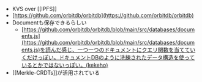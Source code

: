 - KVS over [[IPFS]]
- [https://github.com/orbitdb/orbitdb](https://github.com/orbitdb/orbitdb)
- Documentも保存できるらしい
	- [https://github.com/orbitdb/orbitdb/blob/main/src/databases/documents.js](https://github.com/orbitdb/orbitdb/blob/main/src/databases/documents.js)を読んだ感じ、一つ一つのドキュメントにクエリ関数を当てていくだけっぽい。ドキュメントDBのように洗練されたデータ構造を使っているとかではないっぽい。(kekeho)
- [[Merkle-CRDTs]]が活用されている
